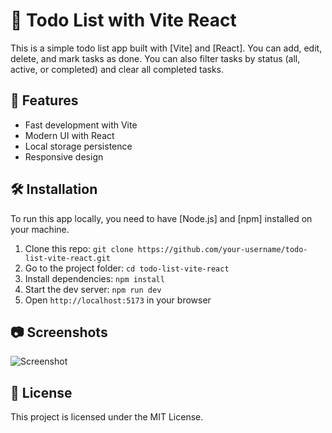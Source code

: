 # 📝 Todo List with Vite React

This is a simple todo list app built with [Vite] and [React]. You can add, edit, delete, and mark tasks as done. You can also filter tasks by status (all, active, or completed) and clear all completed tasks.

## 🚀 Features

- Fast development with Vite
- Modern UI with React
- Local storage persistence
- Responsive design

## 🛠️ Installation

To run this app locally, you need to have [Node.js] and [npm] installed on your machine.

1. Clone this repo: `git clone https://github.com/your-username/todo-list-vite-react.git`
2. Go to the project folder: `cd todo-list-vite-react`
3. Install dependencies: `npm install`
4. Start the dev server: `npm run dev`
5. Open `http://localhost:5173` in your browser

## 📷 Screenshots

![Screenshot](https://github.com/Aswin2702/ToDo-List-React/assets/94279007/ec0687d4-382d-4f85-81a2-a2b57d23885f)

## 📜 License

This project is licensed under the MIT License.


